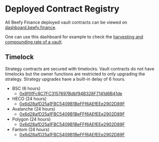# Deployed Contract Registry

All Beefy Finance deployed vault contracts can be viewed on [dashboard.beefy.finance](https://dashboard.beefy.finance).

One can use this dashboard for example to check the [harvesting and compounding rate of a vault](../faq/how-to-guides/how-to-check-harvesting-compounding-rate.md).

## Timelock

Strategy contracts are secured with timelocks. Vault contracts do not have timelocks but the owner functions are restricted to only upgrading the strategy. Strategy upgrades have a built-in delay of 6 hours.

* BSC (6 hours)
  * [0x8f0fFc8C7FC3157697Bdbf94B328F7141d6B41de](https://bscscan.com/address/0x8f0ffc8c7fc3157697bdbf94b328f7141d6b41de)
* HECO (24 hours)
  * [0x6d28afD25a1FBC5409B1BeFFf6AEfEEe2902D89F](https://hecoinfo.com/address/0x6d28afd25a1fbc5409b1befff6aefeee2902d89f)
* Avalanche (24 hours)
  * [0x6d28afD25a1FBC5409B1BeFFf6AEfEEe2902D89F](https://cchain.explorer.avax.network/address/0x6d28afD25a1FBC5409B1BeFFf6AEfEEe2902D89F/contracts)
* Polygon (24 hours)
  * [0x6d28afD25a1FBC5409B1BeFFf6AEfEEe2902D89F](https://polygonscan.com/address/0x6d28afd25a1fbc5409b1befff6aefeee2902d89f)
* Fantom (24 hours)
  * [0x6d28afD25a1FBC5409B1BeFFf6AEfEEe2902D89F](https://ftmscan.com/address/0x6d28afd25a1fbc5409b1befff6aefeee2902d89f) 

